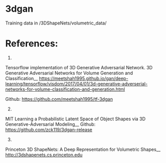 # 3dgan
Training data in /3DShapeNets/volumetric_data/


# References:
1)
Tensorflow implementation of 3D Generative Adversarial Network.
3D Generative Adversarial Networks for Volume Generation and Classification__
https://meetshah1995.github.io/gan/deep-learning/tensorflow/visdom/2017/04/01/3d-generative-adverserial-networks-for-volume-classification-and-generation.html

Github:
https://github.com/meetshah1995/tf-3dgan

2)
MIT Learning a Probabilistic Latent Space of Object Shapes via 3D Generative-Adversarial Modeling__
Github:
https://github.com/zck119/3dgan-release

3)
Princeton 3D ShapeNets: A Deep Representation for Volumetric Shapes__
http://3dshapenets.cs.princeton.edu

